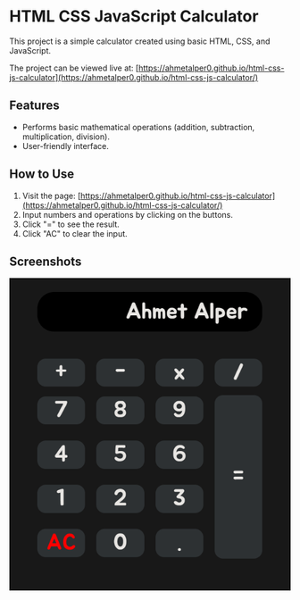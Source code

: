 # HTML CSS JavaScript Calculator

This project is a simple calculator created using basic HTML, CSS, and JavaScript.

The project can be viewed live at: [https://ahmetalper0.github.io/html-css-js-calculator](https://ahmetalper0.github.io/html-css-js-calculator/)

## Features

- Performs basic mathematical operations (addition, subtraction, multiplication, division).
- User-friendly interface.

## How to Use

1. Visit the page: [https://ahmetalper0.github.io/html-css-js-calculator](https://ahmetalper0.github.io/html-css-js-calculator/)
2. Input numbers and operations by clicking on the buttons.
3. Click "=" to see the result.
4. Click "AC" to clear the input.

## Screenshots

![Calculator](calculator.png)

